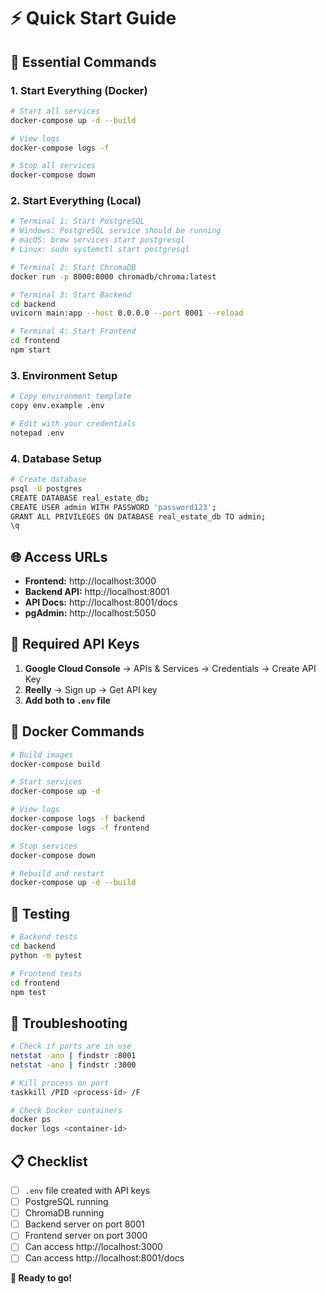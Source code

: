 # ⚡ Quick Start Guide

## 🚀 **Essential Commands**

### **1. Start Everything (Docker)**
```bash
# Start all services
docker-compose up -d --build

# View logs
docker-compose logs -f

# Stop all services
docker-compose down
```

### **2. Start Everything (Local)**
```bash
# Terminal 1: Start PostgreSQL
# Windows: PostgreSQL service should be running
# macOS: brew services start postgresql
# Linux: sudo systemctl start postgresql

# Terminal 2: Start ChromaDB
docker run -p 8000:8000 chromadb/chroma:latest

# Terminal 3: Start Backend
cd backend
uvicorn main:app --host 0.0.0.0 --port 8001 --reload

# Terminal 4: Start Frontend
cd frontend
npm start
```

### **3. Environment Setup**
```bash
# Copy environment template
copy env.example .env

# Edit with your credentials
notepad .env
```

### **4. Database Setup**
```bash
# Create database
psql -U postgres
CREATE DATABASE real_estate_db;
CREATE USER admin WITH PASSWORD 'password123';
GRANT ALL PRIVILEGES ON DATABASE real_estate_db TO admin;
\q
```

## 🌐 **Access URLs**

- **Frontend:** http://localhost:3000
- **Backend API:** http://localhost:8001
- **API Docs:** http://localhost:8001/docs
- **pgAdmin:** http://localhost:5050

## 🔑 **Required API Keys**

1. **Google Cloud Console** → APIs & Services → Credentials → Create API Key
2. **Reelly** → Sign up → Get API key
3. **Add both to `.env` file**

## 🐳 **Docker Commands**

```bash
# Build images
docker-compose build

# Start services
docker-compose up -d

# View logs
docker-compose logs -f backend
docker-compose logs -f frontend

# Stop services
docker-compose down

# Rebuild and restart
docker-compose up -d --build
```

## 🧪 **Testing**

```bash
# Backend tests
cd backend
python -m pytest

# Frontend tests
cd frontend
npm test
```

## 🚨 **Troubleshooting**

```bash
# Check if ports are in use
netstat -ano | findstr :8001
netstat -ano | findstr :3000

# Kill process on port
taskkill /PID <process-id> /F

# Check Docker containers
docker ps
docker logs <container-id>
```

## 📋 **Checklist**

- [ ] `.env` file created with API keys
- [ ] PostgreSQL running
- [ ] ChromaDB running
- [ ] Backend server on port 8001
- [ ] Frontend server on port 3000
- [ ] Can access http://localhost:3000
- [ ] Can access http://localhost:8001/docs

**🎯 Ready to go!**
